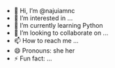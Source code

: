 - 👋 Hi, I’m @najuiamnc
- 👀 I’m interested in ...
- 🌱 I’m currently learning Python
- 💞️ I’m looking to collaborate on ...
- 📫 How to reach me ...
- 😄 Pronouns: she her
- ⚡ Fun fact: ...

<!---
najuiamnc/najuiamnc is a ✨ special ✨ repository because its `README.md` (this file) appears on your GitHub profile.
You can click the Preview link to take a look at your changes.
--->

